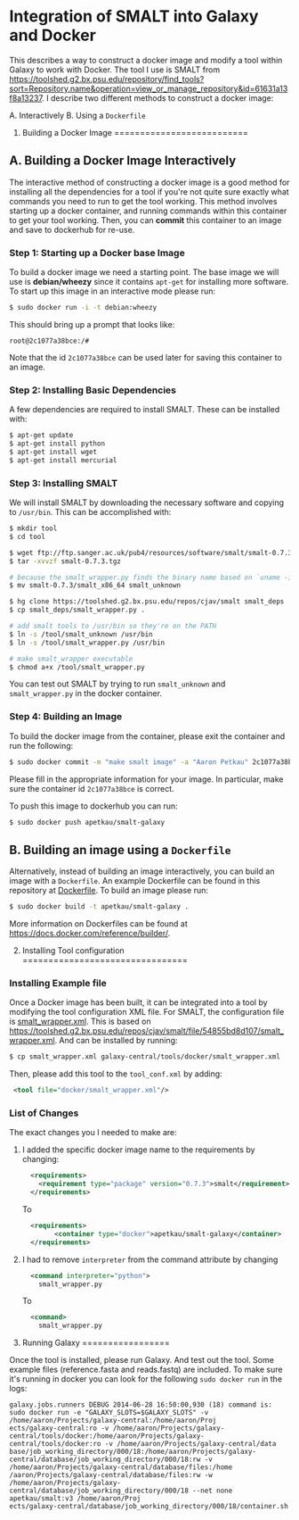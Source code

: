 Integration of SMALT into Galaxy and Docker
===========================================

This describes a way to construct a docker image and modify a tool within Galaxy to work with Docker.  The tool I use is SMALT from https://toolshed.g2.bx.psu.edu/repository/find_tools?sort=Repository.name&operation=view_or_manage_repository&id=61631a13f8a13237.  I describe two different methods to construct a docker image:

A. Interactively
B. Using a `Dockerfile`

1. Building a Docker Image
==========================

A. Building a Docker Image Interactively
----------------------------------------

The interactive method of constructing a docker image is a good method for installing all the dependencies for a tool if you're not quite sure exactly what commands you need to run to get the tool working.  This method involves starting up a docker container, and running commands within this container to get your tool working.  Then, you can **commit** this container to an image and save to dockerhub for re-use.

### Step 1: Starting up a Docker base Image

To build a docker image we need a starting point.  The base image we will use is **debian/wheezy** since it contains `apt-get` for installing more software.  To start up this image in an interactive mode please run:

```bash
$ sudo docker run -i -t debian:wheezy
```

This should bring up a prompt that looks like:

```
root@2c1077a38bce:/#
```

Note that the id `2c1077a38bce` can be used later for saving this container to an image.

### Step 2: Installing Basic Dependencies

A few dependencies are required to install SMALT.  These can be installed with:

```bash
$ apt-get update
$ apt-get install python
$ apt-get install wget
$ apt-get install mercurial
```

### Step 3: Installing SMALT

We will install SMALT by downloading the necessary software and copying to `/usr/bin`.  This can be accomplished with:

```bash
$ mkdir tool
$ cd tool

$ wget ftp://ftp.sanger.ac.uk/pub4/resources/software/smalt/smalt-0.7.3.tgz
$ tar -xvvzf smalt-0.7.3.tgz

# because the smalt_wrapper.py finds the binary name based on `uname -i` which is unknown in docker
$ mv smalt-0.7.3/smalt_x86_64 smalt_unknown

$ hg clone https://toolshed.g2.bx.psu.edu/repos/cjav/smalt smalt_deps
$ cp smalt_deps/smalt_wrapper.py .

# add smalt tools to /usr/bin so they're on the PATH
$ ln -s /tool/smalt_unknown /usr/bin
$ ln -s /tool/smalt_wrapper.py /usr/bin

# make smalt_wrapper executable
$ chmod a+x /tool/smalt_wrapper.py
```

You can test out SMALT by trying to run `smalt_unknown` and `smalt_wrapper.py` in the docker container.

### Step 4: Building an Image

To build the docker image from the container, please exit the container and run the following:

```bash
$ sudo docker commit -m "make smalt image" -a "Aaron Petkau" 2c1077a38bce apetkau/smalt-galaxy
```

Please fill in the appropriate information for your image.  In particular, make sure the container id `2c1077a38bce` is correct.

To push this image to dockerhub you can run:

```bash
$ sudo docker push apetkau/smalt-galaxy
```

B. Building an image using a `Dockerfile`
-----------------------------------------

Alternatively, instead of building an image interactively, you can build an image with a `Dockerfile`.  An example Dockerfile can be found in this repository at [Dockerfile](Dockerfile).  To build an image please run:

```bash
$ sudo docker build -t apetkau/smalt-galaxy .
```

More information on Dockerfiles can be found at https://docs.docker.com/reference/builder/.

2. Installing Tool configuration
================================

### Installing Example file

Once a Docker image has been built, it can be integrated into a tool by modifying the tool configuration XML file.  For SMALT, the configuration file is [smalt_wrapper.xml](smalt_wrapper.xml).  This is based on https://toolshed.g2.bx.psu.edu/repos/cjav/smalt/file/54855bd8d107/smalt_wrapper.xml.  And can be installed by running:

```bash
$ cp smalt_wrapper.xml galaxy-central/tools/docker/smalt_wrapper.xml
```

Then, please add this tool to the `tool_conf.xml` by adding:

```xml
 <tool file="docker/smalt_wrapper.xml"/>
```

### List of Changes

The exact changes you I needed to make are:

1. I added the specific docker image name to the requirements by changing:

   ```xml
     <requirements>
       <requirement type="package" version="0.7.3">smalt</requirement>
     </requirements>
   ```
   
   To
   
   ```xml
     <requirements>
           <container type="docker">apetkau/smalt-galaxy</container>
     </requirements>
   ```

2. I had to remove `interpreter` from the command attribute by changing

   ```xml
     <command interpreter="python">
       smalt_wrapper.py
   ```
   
   To
   
   ```xml
     <command>
       smalt_wrapper.py
   ```

3. Running Galaxy
=================

Once the tool is installed, please run Galaxy.  And test out the tool.  Some example files (reference.fasta and reads.fastq) are included.  To make sure it's running in docker you can look for the following `sudo docker run` in the logs:

```
galaxy.jobs.runners DEBUG 2014-06-28 16:50:00,930 (18) command is: sudo docker run -e "GALAXY_SLOTS=$GALAXY_SLOTS" -v /home/aaron/Projects/galaxy-central:/home/aaron/Proj
ects/galaxy-central:ro -v /home/aaron/Projects/galaxy-central/tools/docker:/home/aaron/Projects/galaxy-central/tools/docker:ro -v /home/aaron/Projects/galaxy-central/data
base/job_working_directory/000/18:/home/aaron/Projects/galaxy-central/database/job_working_directory/000/18:rw -v /home/aaron/Projects/galaxy-central/database/files:/home
/aaron/Projects/galaxy-central/database/files:rw -w /home/aaron/Projects/galaxy-central/database/job_working_directory/000/18 --net none apetkau/smalt:v3 /home/aaron/Proj
ects/galaxy-central/database/job_working_directory/000/18/container.sh
```
